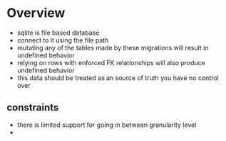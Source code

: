 # Overview
- sqlite is file based database
- connect to it using the file path
- mutating any of the tables made by these migrations will result in undefined behavior
- relying on rows with enforced FK relationships will also produce undefined behavior
- this data should be treated as an source of truth you have no control over
## constraints
- there is limited support for going in between granularity level
- 
